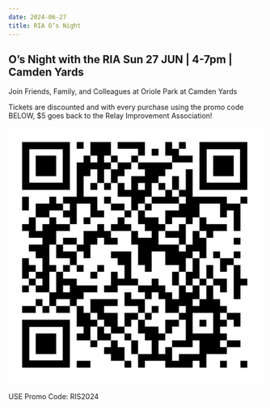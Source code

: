 ```yaml
---
date: 2024-06-27
title: RIA O’s Night
---
```


## O’s Night with the RIA Sun 27 JUN | 4-7pm | Camden Yards

Join Friends, Family, and Colleagues at Oriole Park at Camden Yards

Tickets are discounted and with every purchase using the promo code BELOW, $5 goes back to the Relay Improvement Association!

![O's Night QRcode](../../img/os_night_qr.png)

USE Promo Code: RIS2024